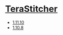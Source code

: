 # [TeraStitcher](https://hpc.nih.gov/apps/TeraStitcher.html)
- [1.11.10](/image-analysis/terastitcher/1.11.10)
- [1.10.8](/image-analysis/terastitcher/1.10.8)
